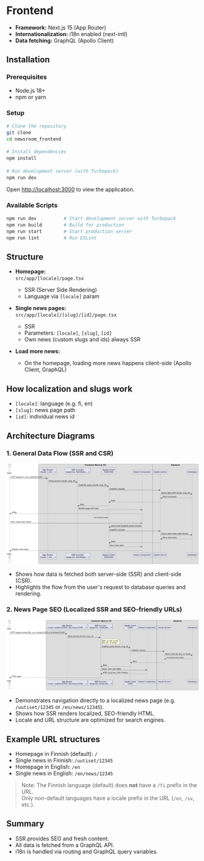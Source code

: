 # Frontend

- **Framework:** Next.js 15 (App Router)
- **Internationalization:** i18n enabled (next-intl)
- **Data fetching:** GraphQL (Apollo Client)

## Installation

### Prerequisites
- Node.js 18+ 
- npm or yarn

### Setup

```bash
# Clone the repository
git clone
cd newsroom_frontend

# Install dependencies
npm install

# Run development server (with Turbopack)
npm run dev
```

Open [http://localhost:3000](http://localhost:3000) to view the application.

### Available Scripts

```bash
npm run dev          # Start development server with Turbopack
npm run build        # Build for production
npm run start        # Start production server
npm run lint         # Run ESLint
```

## Structure

- **Homepage:**  
  `src/app/[locale]/page.tsx`  
  - SSR (Server Side Rendering)  
  - Language via `[locale]` param

- **Single news pages:**  
  `src/app/[locale]/[slug]/[id]/page.tsx`  
  - SSR  
  - Parameters: `[locale]`, `[slug]`, `[id]`  
  - Own news (custom slugs and ids) always SSR

- **Load more news:**  
  - On the homepage, loading more news happens client-side (Apollo Client, GraphQL)

## How localization and slugs work

- `[locale]`: language (e.g. fi, en)
- `[slug]`: news page path
- `[id]`: individual news id

## Architecture Diagrams

### 1. General Data Flow (SSR and CSR)

![Frontend SSR/CSR Sequence Diagram](./frontend_plan.png)

- Shows how data is fetched both server-side (SSR) and client-side (CSR).
- Highlights the flow from the user's request to database queries and rendering.

### 2. News Page SEO (Localized SSR and SEO-friendly URLs)

![News Page SSR, Localization and SEO](./frontend_plan_seo.png)

- Demonstrates navigation directly to a localized news page (e.g. `/uutiset/12345` or `/en/news/12345`).
- Shows how SSR renders localized, SEO-friendly HTML.
- Locale and URL structure are optimized for search engines.

## Example URL structures

- Homepage in Finnish (default): `/`
- Single news in Finnish: `/uutiset/12345`
- Homepage in English: `/en`
- Single news in English: `/en/news/12345`

> Note: The Finnish language (default) does **not** have a `/fi` prefix in the URL.  
> Only non-default languages have a locale prefix in the URL (`/en`, `/sv`, etc.).

## Summary

- SSR provides SEO and fresh content.
- All data is fetched from a GraphQL API.
- i18n is handled via routing and GraphQL query variables.
